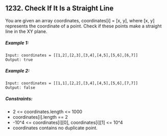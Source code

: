 ﻿## 1232. Check If It Is a Straight Line

You are given an array coordinates, coordinates[i] = [x, y], where [x, y] represents the coordinate of a point. Check if these points make a straight line in the XY plane.

##### Example 1:

    Input: coordinates = [[1,2],[2,3],[3,4],[4,5],[5,6],[6,7]]
    Output: true

##### Example 2:

    Input: coordinates = [[1,1],[2,2],[3,4],[4,5],[5,6],[7,7]]
    Output: false

##### Constraints:

* 2 <= coordinates.length <= 1000
* coordinates[i].length == 2
* -10^4 <= coordinates[i][0], coordinates[i][1] <= 10^4
* coordinates contains no duplicate point.
